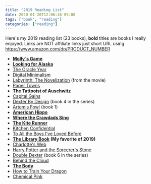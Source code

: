 ```yaml
---
title: "2019 Reading List"
date: 2020-01-26T12:06:46-05:00
tags: ["book", "reading"]
categories: ["reading"]
---
```


Here's my 2019 reading list (23 books), **bold** titles are books I really enjoyed. Links are NOT affiliate links just short URL using https://www.amazon.com/dp/PRODUCT_NUMBER

* **[Molly`s Game](https://www.amazon.com/dp/006283858X)**
* **[Looking for Alaska](https://www.amazon.com/dp/0142402516)**
* [The Oracle Year](https://www.amazon.com/dp/006268664X)
* [Digital Minimalism](https://www.amazon.com/dp/0525536515)
* [Labyrinth: The Novelization](https://www.amazon.com/dp/1684152992) (from the movie)
* [Paper Towns](https://www.amazon.com/dp/014241493X)
* **[The Tattooist of Auschwitz](https://www.amazon.com/dp/0062797158)**
* [Capital Gains](https://www.amazon.com/dp/0785216243)
* [Dexter By Design](https://www.amazon.com/dp/B00P2QANLS) (book 4 in the series)
* [Artemis Fowl](https://www.amazon.com/dp/1368036988) (book 1)
* **[American Hippo](https://www.amazon.com/dp/1250176433)**
* **[Where the Crawdads Sing](https://www.amazon.com/dp/1984827618)**
* **[The Kite Runner](https://www.amazon.com/dp/159463193X)**
* [Kitchen Confidential](https://www.amazon.com/dp/0060899220)
* [To All the Boys I've Loved Before](https://www.amazon.com/dp/1534438378)
* **[The Library Book](https://www.amazon.com/dp/1476740194) (My favorite of 2019)**
* [Charlotte's Web](https://www.amazon.com/dp/0061124958)
* [Harry Potter and the Sorcerer's Stone](https://www.amazon.com/dp/133829914X)
* [Double Dexter](https://www.amazon.com/dp/B01N8XXYLF) (book 6 in the series)
* [Behind the Cloud](https://www.amazon.com/dp/0470521163)
* **[The Body](https://www.amazon.com/dp/0385539304)**
* [How to Train Your Dragon](https://www.amazon.com/dp/0316085278)
* [Chemical Pink](https://www.amazon.com/dp/1590200837)
